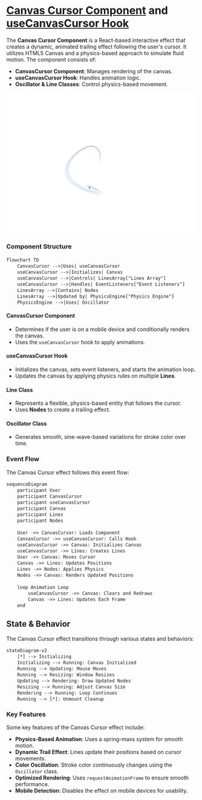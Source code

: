 # [Canvas Cursor Component](canvas-cursor.tsx) and [useCanvasCursor Hook](../../hooks/use-canvas-cursor.ts)

The **Canvas Cursor Component** is a React-based interactive effect that creates a dynamic, animated trailing effect following the user's cursor. It utilizes HTML5 Canvas and a physics-based approach to simulate fluid motion. The component consists of:
- **CanvasCursor Component**: Manages rendering of the canvas.
- **useCanvasCursor Hook**: Handles animation logic.
- **Oscillator & Line Classes**: Control physics-based movement.

![canvas-cursor](../../canvas-cursor.gif)

### Component Structure

```mermaid
flowchart TD
    CanvasCursor -->|Uses| useCanvasCursor
    useCanvasCursor -->|Initializes| Canvas
    useCanvasCursor -->|Controls| LinesArray["Lines Array"]
    useCanvasCursor -->|Handles| EventListeners["Event Listeners"]
    LinesArray -->|Contains| Nodes
    LinesArray -->|Updated by| PhysicsEngine["Physics Engine"]
    PhysicsEngine -->|Uses| Oscillator
```

#### **CanvasCursor Component**

- Determines if the user is on a mobile device and conditionally renders the canvas.
- Uses the `useCanvasCursor` hook to apply animations.

#### **useCanvasCursor Hook**

- Initializes the canvas, sets event listeners, and starts the animation loop.
- Updates the canvas by applying physics rules on multiple **Lines**.

#### **Line Class**

- Represents a flexible, physics-based entity that follows the cursor.
- Uses **Nodes** to create a trailing effect.

#### **Oscillator Class**

- Generates smooth, sine-wave-based variations for stroke color over time.

### Event Flow

The Canvas Cursor effect follows this event flow:

```mermaid
sequenceDiagram
    participant User
    participant CanvasCursor
    participant useCanvasCursor
    participant Canvas
    participant Lines
    participant Nodes

    User ->> CanvasCursor: Loads Component
    CanvasCursor ->> useCanvasCursor: Calls Hook
    useCanvasCursor ->> Canvas: Initializes Canvas
    useCanvasCursor ->> Lines: Creates Lines
    User ->> Canvas: Moves Cursor
    Canvas ->> Lines: Updates Positions
    Lines ->> Nodes: Applies Physics
    Nodes ->> Canvas: Renders Updated Positions

    loop Animation Loop
        useCanvasCursor ->> Canvas: Clears and Redraws
        Canvas ->> Lines: Updates Each Frame
    end
```

## State & Behavior

The Canvas Cursor effect transitions through various states and behaviors:

```mermaid
stateDiagram-v2
    [*] --> Initializing
    Initializing --> Running: Canvas Initialized
    Running --> Updating: Mouse Moves
    Running --> Resizing: Window Resizes
    Updating --> Rendering: Draw Updated Nodes
    Resizing --> Running: Adjust Canvas Size
    Rendering --> Running: Loop Continues
    Running --> [*]: Unmount Cleanup
```

### Key Features

Some key features of the Canvas Cursor effect include:

- **Physics-Based Animation**: Uses a spring-mass system for smooth motion.
- **Dynamic Trail Effect**: Lines update their positions based on cursor movements.
- **Color Oscillation**: Stroke color continuously changes using the `Oscillator` class.
- **Optimized Rendering**: Uses `requestAnimationFrame` to ensure smooth performance.
- **Mobile Detection**: Disables the effect on mobile devices for usability.
